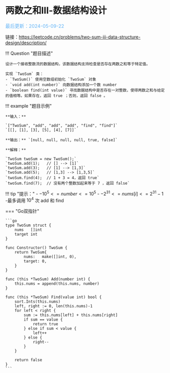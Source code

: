 # 两数之和Ⅲ-数据结构设计


<span style="color:rgb(100,180,246);font-size:11pt">最后更新：2024-05-09-22</span>

链接：https://leetcode.cn/problems/two-sum-iii-data-structure-design/description/

!!! Question "题目描述"

    设计一个接收整数流的数据结构，该数据结构支持检查是否存在两数之和等于特定值。

    实现 `TwoSum` 类：    
    - `TwoSum()` 使用空数组初始化 `TwoSum` 对象    
    - `void add(int number)` 向数据结构添加一个数 number    
    - `boolean find(int value)` 寻找数据结构中是否存在一对整数，使得两数之和与给定的值相等。如果存在，返回 true ；否则，返回 false 。    


!!! example "题目示例"

    **输入：** 
    
    `["TwoSum", "add", "add", "add", "find", "find"]`   
    `[[], [1], [3], [5], [4], [7]]`    

    **输出：** `[null, null, null, null, true, false]`

    **解释：** 
    
    `TwoSum twoSum = new TwoSum();`     
    `twoSum.add(1);   // [] --> [1]`      
    `twoSum.add(3);   // [1] --> [1,3]`       
    `twoSum.add(5);   // [1,3] --> [1,3,5]`    
    `twoSum.find(4);  // 1 + 3 = 4，返回 true`   
    `twoSum.find(7);  // 没有两个整数加起来等于 7 ，返回 false`   


!!! tip "提示："
    - $-10^5 <= number <= 10^5$
    - $-2 ^ {31} <= nums[i] <= 2 ^ {31} - 1$
    -最多调用 $10^4$ 次 add 和 find


=== "Go双指针"

    ```go
    type TwoSum struct {
	    nums   []int
	    target int
    }
    
    func Constructor() TwoSum {
	    return TwoSum{
		    nums:   make([]int, 0),
		    target: 0,
	    }
    }
    
    func (this *TwoSum) Add(number int) {
	    this.nums = append(this.nums, number)
    }
    
    func (this *TwoSum) Find(value int) bool {
	    sort.Ints(this.nums)
	    left, right := 0, len(this.nums)-1
	    for left < right {
		    sum := this.nums[left] + this.nums[right]
		    if sum == value {
			    return true
		    } else if sum < value {
			    left++
		    } else {
			    right--
		    }
	    }
	    
	    return false
    }
    ```
